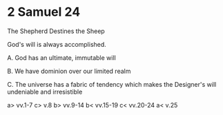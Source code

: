 # 2 Samuel 24

The Shepherd Destines the Sheep

God's will is always accomplished.

A. God has an ultimate, immutable will

B. We have dominion over our limited realm

C. The universe has a fabric of tendency which makes the Designer's will undeniable and irresistible
 
   a> vv.1-7
   c> v.8
   b> vv.9-14
   b< vv.15-19
   c< vv.20-24
   a< v.25